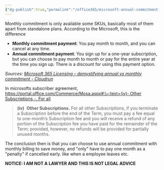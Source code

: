 ```yaml
---
{"dg-publish":true,"permalink":"/office365/microsoft-annual-commitment-vs-month-to-month-subscribtions/","tags":["public"],"noteIcon":"1","created":"","updated":""}
---
```




Monthly commitment is only available some SKUs, basically most of them apart from standalone plans. According to the Microsoft, this is the difference 
-   **Monthly commitment payment**: You pay month to month, and you can cancel at any time.
-   **Annual commitment payment**: You sign up for a one-year subscription, but you can choose to pay month to month or pay for the entire year at the time you sign up. There is a discount for using this payment option.

*Sources: [Microsoft 365 Licensing – demystifying annual vs monthly commitment - Cloudrun](https://cloudrun.co.uk/office365/microsoft-365-licensing-demystifying-annual-vs-monthly-commitment/)*

In microsofts subscriber agreement, [https://portal.office.com/Commerce/Mosa.aspx#:\~:text=(iv)-,Other Subscriptions,-. For all](https://portal.office.com/Commerce/Mosa.aspx#:~:text=(iv)-,Other%20Subscriptions,-.%20For%20all)
> **(iv)**  **Other Subscriptions.** For all other Subscriptions, if you terminate a Subscription before the end of the Term, you must pay a fee equal to one-month’s Subscription fee and you will receive a refund of any portion of the Subscription fee you have paid for the remainder of the Term; provided, however, no refunds will be provided for partially unused months.

The conclusion then is that you can choose to use annual commitment with monthly billing to save money, and "only" have to pay one month as a "penalty" if cancelled early. like when a employee leaves etc.


**NOTICE: I AM NOT A LAWYER AND THIS IS NOT LEGAL ADVICE**